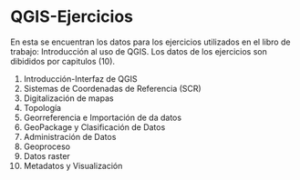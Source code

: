 # QGIS-Ejercicios
En esta se encuentran los datos para los ejercicios utilizados en el libro de trabajo: Introducción al uso de QGIS.
Los datos de los ejercicios son dibididos por capitulos (10).
1) Introducción-Interfaz de QGIS
2) Sistemas de Coordenadas de Referencia (SCR)
3) Digitalización de mapas
4) Topología
5) Georreferencia e Importación de da datos
6) GeoPackage y Clasificación de Datos
7) Administración de Datos
8) Geoproceso
9) Datos raster
10) Metadatos y Visualización
